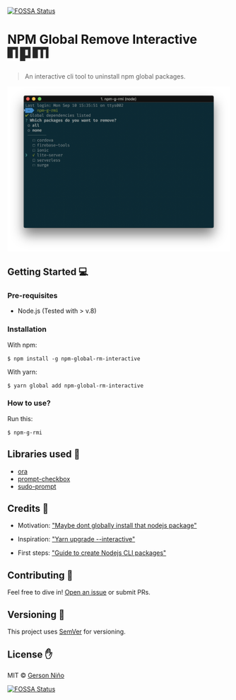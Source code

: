 [![FOSSA Status](https://app.fossa.io/api/projects/git%2Bgithub.com%2F07Gond%2Fnpm-global-rm-interactive.svg?type=shield)](https://app.fossa.io/projects/git%2Bgithub.com%2F07Gond%2Fnpm-global-rm-interactive?ref=badge_shield)

# NPM Global Remove Interactive ![NPM Logo](./npm-logo-black.png)

> An interactive cli tool to uninstall npm global packages.

![](./demo.png)

## Getting Started :computer:

### Pre-requisites

- Node.js (Tested with > v.8)

### Installation

With npm:

```
$ npm install -g npm-global-rm-interactive
```

With yarn:

```
$ yarn global add npm-global-rm-interactive
```

### How to use?

Run this:
```
$ npm-g-rmi
```

## Libraries used :love_letter:

- [ora](https://github.com/sindresorhus/ora)
- [prompt-checkbox](https://github.com/enquirer/prompt-checkbox)
- [sudo-prompt](https://github.com/jorangreef/sudo-prompt)

## Credits :clap:

- Motivation: ["Maybe dont globally install that nodejs package"](https://codeburst.io/maybe-dont-globally-install-that-node-js-package-f1ea20f94a00)

- Inspiration: ["Yarn upgrade --interactive"](https://yarnpkg.com/en/docs/cli/upgrade-interactive)

- First steps: ["Guide to create Nodejs CLI packages"](https://medium.com/netscape/a-guide-to-create-a-nodejs-command-line-package-c2166ad0452e)

## Contributing :muscle:

Feel free to dive in! [Open an issue](https://github.com/07Gond/npm-global-rm-interactive/issues/new) or submit PRs.

## Versioning :eyes:

This project uses [SemVer](https://semver.org/) for versioning.

## License :hand:

MIT © [Gerson Niño](https://gersonnino.me)

[![FOSSA Status](https://app.fossa.io/api/projects/git%2Bgithub.com%2F07Gond%2Fnpm-global-rm-interactive.svg?type=large)](https://app.fossa.io/projects/git%2Bgithub.com%2F07Gond%2Fnpm-global-rm-interactive?ref=badge_large)

